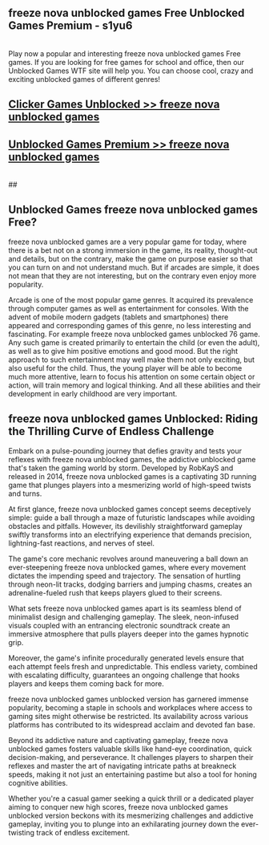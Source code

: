 ## freeze nova unblocked games Free Unblocked Games Premium - s1yu6 <br>
<br>
Play now a popular and interesting freeze nova unblocked games Free games. If you are looking for free games for school and office, then our Unblocked Games WTF site will help you. You can choose cool, crazy and exciting unblocked games of different genres!


##  [Clicker Games Unblocked >> freeze nova unblocked games](http://freeplayer.one?title=freeze_nova_unblocked_games&ref=05)

##  [Unblocked Games Premium >> freeze nova unblocked games](http://freeplayer.one?title=freeze_nova_unblocked_games&ref=05)
  <br>
  ##



## Unblocked Games freeze nova unblocked games Free?

freeze nova unblocked games are a very popular game for today, where there is a bet not on a strong immersion in the game, its reality, thought-out and details, but on the contrary, make the game on purpose easier so that you can turn on and not understand much. But if arcades are simple, it does not mean that they are not interesting, but on the contrary even enjoy more popularity.

Arcade is one of the most popular game genres. It acquired its prevalence through computer games as well as entertainment for consoles. With the advent of mobile modern gadgets (tablets and smartphones) there appeared and corresponding games of this genre, no less interesting and fascinating. For example freeze nova unblocked games unblocked 76 game. Any such game is created primarily to entertain the child (or even the adult), as well as to give him positive emotions and good mood. But the right approach to such entertainment may well make them not only exciting, but also useful for the child. Thus, the young player will be able to become much more attentive, learn to focus his attention on some certain object or action, will train memory and logical thinking. And all these abilities and their development in early childhood are very important.

##  freeze nova unblocked games Unblocked: Riding the Thrilling Curve of Endless Challenge

Embark on a pulse-pounding journey that defies gravity and tests your reflexes with freeze nova unblocked games, the addictive unblocked game that's taken the gaming world by storm. Developed by RobKayS and released in 2014, freeze nova unblocked games is a captivating 3D running game that plunges players into a mesmerizing world of high-speed twists and turns.

At first glance, freeze nova unblocked games concept seems deceptively simple: guide a ball through a maze of futuristic landscapes while avoiding obstacles and pitfalls. However, its devilishly straightforward gameplay swiftly transforms into an electrifying experience that demands precision, lightning-fast reactions, and nerves of steel.

The game's core mechanic revolves around maneuvering a ball down an ever-steepening freeze nova unblocked games, where every movement dictates the impending speed and trajectory. The sensation of hurtling through neon-lit tracks, dodging barriers and jumping chasms, creates an adrenaline-fueled rush that keeps players glued to their screens.

What sets freeze nova unblocked games apart is its seamless blend of minimalist design and challenging gameplay. The sleek, neon-infused visuals coupled with an entrancing electronic soundtrack create an immersive atmosphere that pulls players deeper into the games hypnotic grip.

Moreover, the game's infinite procedurally generated levels ensure that each attempt feels fresh and unpredictable. This endless variety, combined with escalating difficulty, guarantees an ongoing challenge that hooks players and keeps them coming back for more.

freeze nova unblocked games unblocked version has garnered immense popularity, becoming a staple in schools and workplaces where access to gaming sites might otherwise be restricted. Its availability across various platforms has contributed to its widespread acclaim and devoted fan base.

Beyond its addictive nature and captivating gameplay, freeze nova unblocked games fosters valuable skills like hand-eye coordination, quick decision-making, and perseverance. It challenges players to sharpen their reflexes and master the art of navigating intricate paths at breakneck speeds, making it not just an entertaining pastime but also a tool for honing cognitive abilities.

Whether you're a casual gamer seeking a quick thrill or a dedicated player aiming to conquer new high scores, freeze nova unblocked games unblocked version beckons with its mesmerizing challenges and addictive gameplay, inviting you to plunge into an exhilarating journey down the ever-twisting track of endless excitement.